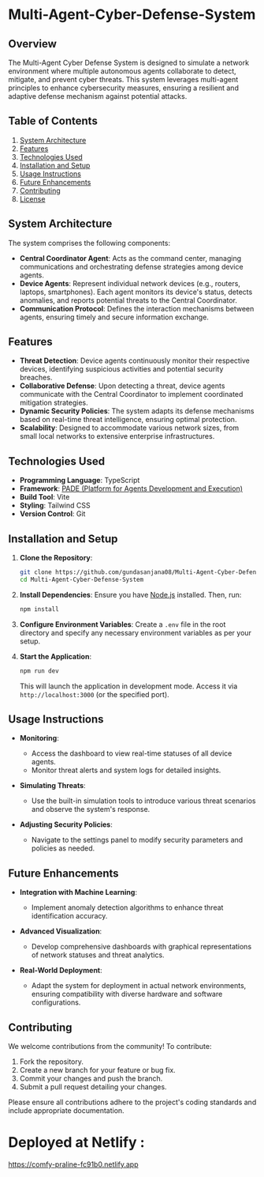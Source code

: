 # Multi-Agent-Cyber-Defense-System

## Overview

The Multi-Agent Cyber Defense System is designed to simulate a network environment where multiple autonomous agents collaborate to detect, mitigate, and prevent cyber threats. This system leverages multi-agent principles to enhance cybersecurity measures, ensuring a resilient and adaptive defense mechanism against potential attacks.

## Table of Contents

1. [System Architecture](#system-architecture)
2. [Features](#features)
3. [Technologies Used](#technologies-used)
4. [Installation and Setup](#installation-and-setup)
5. [Usage Instructions](#usage-instructions)
6. [Future Enhancements](#future-enhancements)
7. [Contributing](#contributing)
8. [License](#license)

## System Architecture

The system comprises the following components:

- **Central Coordinator Agent**: Acts as the command center, managing communications and orchestrating defense strategies among device agents.
- **Device Agents**: Represent individual network devices (e.g., routers, laptops, smartphones). Each agent monitors its device's status, detects anomalies, and reports potential threats to the Central Coordinator.
- **Communication Protocol**: Defines the interaction mechanisms between agents, ensuring timely and secure information exchange.

## Features

- **Threat Detection**: Device agents continuously monitor their respective devices, identifying suspicious activities and potential security breaches.
- **Collaborative Defense**: Upon detecting a threat, device agents communicate with the Central Coordinator to implement coordinated mitigation strategies.
- **Dynamic Security Policies**: The system adapts its defense mechanisms based on real-time threat intelligence, ensuring optimal protection.
- **Scalability**: Designed to accommodate various network sizes, from small local networks to extensive enterprise infrastructures.

## Technologies Used

- **Programming Language**: TypeScript
- **Framework**: [PADE (Platform for Agents Development and Execution)](https://github.com/grei-ufc/pade)
- **Build Tool**: Vite
- **Styling**: Tailwind CSS
- **Version Control**: Git

## Installation and Setup

1. **Clone the Repository**:
   ```bash
   git clone https://github.com/gundasanjana08/Multi-Agent-Cyber-Defense-System.git
   cd Multi-Agent-Cyber-Defense-System
   ```

2. **Install Dependencies**:
   Ensure you have [Node.js](https://nodejs.org/) installed. Then, run:
   ```bash
   npm install
   ```

3. **Configure Environment Variables**:
   Create a `.env` file in the root directory and specify any necessary environment variables as per your setup.

4. **Start the Application**:
   ```bash
   npm run dev
   ```
   This will launch the application in development mode. Access it via `http://localhost:3000` (or the specified port).

## Usage Instructions

- **Monitoring**:
  - Access the dashboard to view real-time statuses of all device agents.
  - Monitor threat alerts and system logs for detailed insights.

- **Simulating Threats**:
  - Use the built-in simulation tools to introduce various threat scenarios and observe the system's response.

- **Adjusting Security Policies**:
  - Navigate to the settings panel to modify security parameters and policies as needed.

## Future Enhancements

- **Integration with Machine Learning**:
  - Implement anomaly detection algorithms to enhance threat identification accuracy.

- **Advanced Visualization**:
  - Develop comprehensive dashboards with graphical representations of network statuses and threat analytics.

- **Real-World Deployment**:
  - Adapt the system for deployment in actual network environments, ensuring compatibility with diverse hardware and software configurations.

## Contributing

We welcome contributions from the community! To contribute:

1. Fork the repository.
2. Create a new branch for your feature or bug fix.
3. Commit your changes and push the branch.
4. Submit a pull request detailing your changes.

Please ensure all contributions adhere to the project's coding standards and include appropriate documentation.


# Deployed at Netlify :
https://comfy-praline-fc91b0.netlify.app
